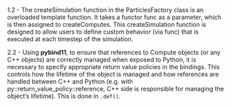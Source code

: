 1.2 - The createSimulation function in the ParticlesFactory class is an overloaded template function. It takes a functor func as a parameter, which is then assigned to createComputes. This createSimulation function is designed to allow users to define custom behavior (via func) that is executed at each timestep of the simulation. 

2.2 - Using **pybind11**, to ensure that references to Compute objects (or any C++ objects) are correctly managed when exposed to Python, it is necessary to specify appropriate return value policies in the bindings. This controls how the lifetime of the object is managed and how references are handled between C++ and Python (e.g. with py::return_value_policy::reference, C++ side is responsible for managing the object’s lifetime). This is done in `.def()`.